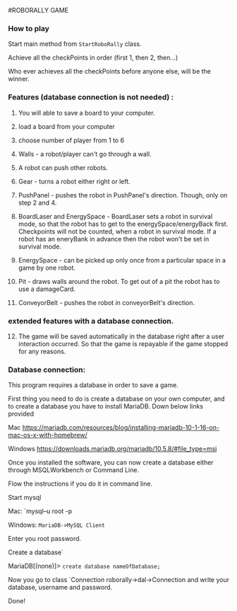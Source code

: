 #ROBORALLY GAME


### How to play 

Start main method from `StartRoboRally` class. 

Achieve all the checkPoints in order (first 1, then 2, then...) 

Who ever achieves all the checkPoints before anyone else, will be the winner.


### Features (database connection is not needed) :
1. You will able to save a board to your computer.

2. load a board from your computer

3. choose number of player from 1 to 6

4. Walls - a robot/player can't go through a wall.

5. A robot can push other robots.

6. Gear - turns a robot either right or left.

7. PushPanel - pushes the robot in PushPanel's direction. Though, only on step 2 and 4.

8. BoardLaser and EnergySpace - BoardLaser sets a robot in survival mode, so that the robot has to get to the energySpace/energyBack first. 
Checkpoints will not be counted, when a robot in survival mode. If a robot has an eneryBank in advance then the robot won't be set in survival mode.

9. EnergySpace - can be picked up only once from a particular space in a game by one robot.

10. Pit - draws walls around the robot. To get out of a pit the robot has to use a damageCard.

11. ConveyorBelt - pushes the robot in conveyorBelt's direction.



### extended features with a database connection.

12. The game will be saved automatically in the database right after a user interaction occurred. 
So that the game is repayable if the game stopped for any reasons. 







 







### Database connection:
This program requires a database in order to save a game.

First thing you need to do is create a database on your own computer, and to create a database you have to install MariaDB. Down below links provided

Mac https://mariadb.com/resources/blog/installing-mariadb-10-1-16-on-mac-os-x-with-homebrew/

Windows
https://downloads.mariadb.org/mariadb/10.5.8/#file_type=msi

Once you installed the software, you can now create a database either through MSQLWorkbench or Command Line.

Flow the instructions if you do it in command line.

Start mysql

Mac: `mysql–u root -p

Windows: `MariaDB->MySQL Client`

Enter you root password.

Create a database`

MariaDB[(none)]> `create database nameOfDatabase;`

Now you go to class `Connection roborally->dal->Connection and write your database, username and password. 

Done!


